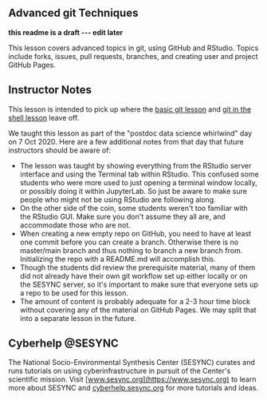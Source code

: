 ## Advanced git Techniques

**this readme is a draft --- edit later**

This lesson covers advanced topics in git, using GitHub and RStudio. 
Topics include forks, issues, pull requests, branches, and creating user and project GitHub Pages.

## Instructor Notes

This lesson is intended to pick up where the [basic git lesson](https://cyberhelp.sesync.org/basic-git-lesson) 
and [git in the shell lesson](https://cyberhelp.sesync.org/git-in-the-shell-lesson) leave off.

We taught this lesson as part of the "postdoc data science whirlwind" day on 7 Oct 2020.
Here are a few additional notes from that day that future instructors should be aware of:

- The lesson was taught by showing everything from the RStudio server interface and using the Terminal
tab within RStudio. This confused some students who were more used to just opening a terminal window
locally, or possibly doing it within JupyterLab. So just be aware to make sure people who might not
be using RStudio are following along.
- On the other side of the coin, some students weren't too familiar with the RStudio GUI. Make sure
you don't assume they all are, and accommodate those who are not.
- When creating a new empty repo on GitHub, you need to have at least one commit before you can
create a branch. Otherwise there is no master/main branch and thus nothing to branch a new branch from.
Initializing the repo with a README.md will accomplish this.
- Though the students did review the prerequisite material, many of them did not already have their own
git workflow set up either locally or on the SESYNC server, so it's important to make sure that everyone
sets up a repo to be used for this lesson.
- The amount of content is probably adequate for a 2-3 hour time block without covering any of the 
material on GitHub Pages. We may split that into a separate lesson in the future.

## Cyberhelp @SESYNC

The National Socio-Environmental Synthesis Center (SESYNC) curates and runs
tutorials on using cyberinfrastructure in pursuit of the Center's scientific
mission. Visit [www.sesync.org](https://www.sesync.org) to learn more about
SESYNC and [cyberhelp.sesync.org](https://cyberhelp.sesync.org) for more
tutorials and ideas.
